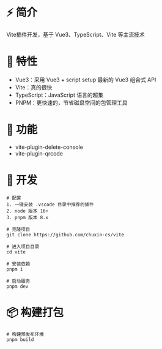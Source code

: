 # ⚡ 简介
Vite插件开发，基于 Vue3、TypeScript、Vite 等主流技术

# 🌱 特性
- Vue3：采用 Vue3 + script setup 最新的 Vue3 组合式 API
- Vite：真的很快
- TypeScript：JavaScript 语言的超集
- PNPM：更快速的，节省磁盘空间的包管理工具

# 🍰 功能
- vite-plugin-delete-console
- vite-plugin-qrcode

# 🚀 开发
```shell
# 配置
1. 一键安装 .vscode 目录中推荐的插件
2. node 版本 16+
3. pnpm 版本 8.x

# 克隆项目
git clone https://github.com/chuxin-cs/vite

# 进入项目目录
cd vite

# 安装依赖
pnpm i

# 启动服务
pnpm dev
```

# 📦️ 构建打包
```shell
# 构建预发布环境
pnpm build

```